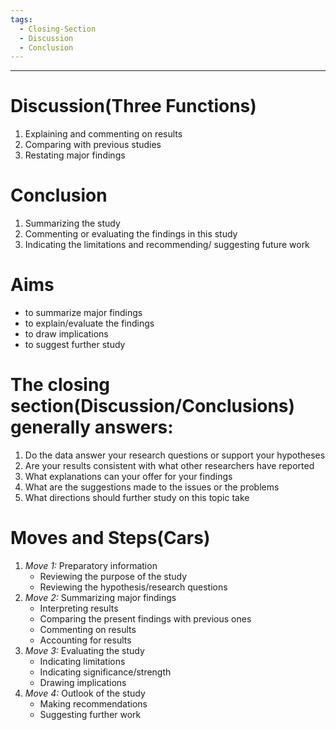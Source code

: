 ```yaml
---
tags:
  - Closing-Section
  - Discussion
  - Conclusion
---
```

---

# Discussion(**Three Functions**)
1. Explaining and commenting on results
2. Comparing with previous studies
3. Restating major findings

# Conclusion
1. Summarizing the study
2. Commenting or evaluating the findings in this study
3. Indicating the limitations and recommending/ suggesting future work

# Aims
- to summarize major findings 
- to explain/evaluate the findings
- to draw implications 
- to suggest further study

# The closing section(Discussion/Conclusions) generally answers:
1. Do the data answer your research questions or support your hypotheses
2. Are your results consistent with what other researchers have reported
3. What explanations can your offer for your findings
4. What are the suggestions made to the issues or the problems
5. What directions should further study on this topic take

# Moves and Steps(**Cars**)
1. *Move 1:* Preparatory information
	- Reviewing the purpose of the study
	- Reviewing the hypothesis/research questions
2. *Move 2:* Summarizing major findings 
	- Interpreting results
	- Comparing the present findings with previous ones
	- Commenting on results
	- Accounting for results
3. *Move 3:* Evaluating the study
	- Indicating limitations 
	- Indicating significance/strength
	- Drawing implications
4. *Move 4:* Outlook of the study
	- Making recommendations
	- Suggesting further work